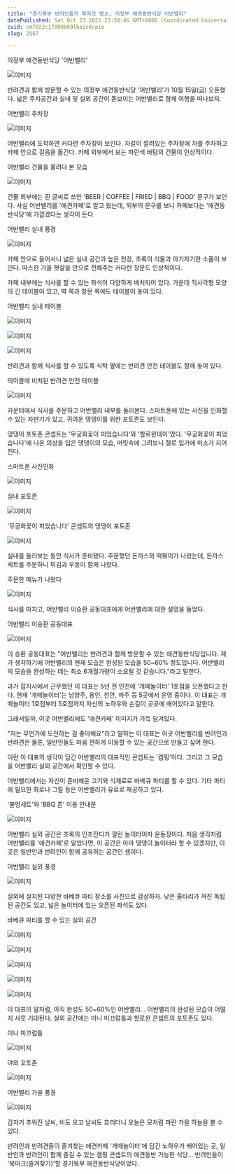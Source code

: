 ```yaml
---
title: "경기북부 반려인들의 북마크 명소, 의정부 애견동반식당 어반밸리"
datePublished: Sat Oct 23 2021 23:50:46 GMT+0000 (Coordinated Universal Time)
cuid: cm7022c17000609lbaic6cpie
slug: 2567

---
```



의정부 애견동반식당 '어반밸리'

![이미지](https://cdn.hashnode.com/res/hashnode/image/upload/v1739252488643/d17ce4b2-22e5-428f-a1db-92196c12080a.jpeg)

반려견과 함께 방문할 수 있는 의정부 애견동반식당 '어반밸리'가 10월 15일(금) 오픈했다. 넓은 주차공간과 실내 및 실외 공간이 돋보이는 어반밸리로 함께 여행을 떠나보자.

어반밸리 주차장

![이미지](https://cdn.hashnode.com/res/hashnode/image/upload/v1739252491886/a42e0478-eae8-49e0-9adb-b1bee19f9050.jpeg)

어반밸리에 도착하면 커다란 주차장이 보인다. 자갈이 깔려있는 주차장에 차를 주차하고 카페 안으로 걸음을 옮긴다. 카페 외부에서 보는 파란색 바탕의 건물이 인상적이다.

어반밸리 건물을 올려다 본 모습

![이미지](https://cdn.hashnode.com/res/hashnode/image/upload/v1739252494618/2749c8b3-c442-44b1-8fd7-6de2e9e4fe6f.jpeg)

건물 외부에는 흰 글씨로 쓰인 'BEER | COFFEE | FRIED | BBQ | FOOD' 문구가 보인다. 사실 어반밸리를 '애견카페'로 알고 왔는데, 외부의 문구를 보니 카페보다는 '애견동반식당'에 가깝겠다는 생각이 든다.

어반밸리 실내 풍경

![이미지](https://cdn.hashnode.com/res/hashnode/image/upload/v1739252497347/d82c5f44-0609-4814-8bb4-4180535151a7.jpeg)

카페 안으로 들어서니 넓은 실내 공간과 높은 천장, 초록의 식물과 아기자기한 소품이 보인다. 따스한 가을 햇살을 안으로 전해주는 커다란 창문도 인상적이다.

카페 내부에는 식사를 할 수 있는 좌석이 다양하게 배치되어 있다. 가운데 직사각형 모양의 긴 테이블이 있고, 벽 쪽과 창문 쪽에도 테이블이 놓여 있다.

어반밸리 실내 테이블

![이미지](https://cdn.hashnode.com/res/hashnode/image/upload/v1739252500240/c1a54fdc-d7cd-421b-a728-4ab9a8714ee4.jpeg)

![이미지](https://cdn.hashnode.com/res/hashnode/image/upload/v1739252503213/340ce0a0-1f93-4fa2-8b32-2149ea75e8e3.jpeg)

![이미지](https://cdn.hashnode.com/res/hashnode/image/upload/v1739252505880/4f5e2f45-0117-4b50-9c3c-71eedc1775bd.jpeg)

반려견과 함께 식사를 할 수 있도록 식탁 옆에는 반려견 안전 테이블도 함께 놓여 있다.

테이블에 비치된 반려견 안전 테이블

![이미지](https://cdn.hashnode.com/res/hashnode/image/upload/v1739252508764/5695dab8-0b5b-447a-ba8d-b62ee8be9a2b.jpeg)

카운터에서 식사를 주문하고 어반밸리 내부를 둘러본다. 스마트폰에 있는 사진을 인화할 수 있는 자판기가 있고, 귀여운 댕댕이를 위한 포토존도 보인다.

댕댕이 포토존 콘셉트는 '무궁화꽃이 피었습니다'와 '할로윈데이'였다. '무궁화꽃이 피었습니다'에 나온 의상을 입은 댕댕이의 모습, 머릿속에 그려보니 절로 입가에 미소가 지어진다.

스마트폰 사진인화

![이미지](https://cdn.hashnode.com/res/hashnode/image/upload/v1739252511449/cc5b18ca-ad20-44e9-877b-a3dcf07fe66d.jpeg)

실내 포토존

![이미지](https://cdn.hashnode.com/res/hashnode/image/upload/v1739252514361/d333b736-b84f-47a7-910d-252f4250ac0e.jpeg)

'무궁화꽃이 피었습니다' 콘셉트의 댕댕이 포토존

![이미지](https://cdn.hashnode.com/res/hashnode/image/upload/v1739252516947/23ac82d1-db42-4271-bf21-8b76dcc1f4f1.jpeg)

실내를 둘러보는 동안 식사가 준비됐다. 주문했던 돈까스와 떡볶이가 나왔는데, 돈까스 세트를 주문하니 튀김과 우동이 함께 나왔다.

주문한 메뉴가 나왔다

![이미지](https://cdn.hashnode.com/res/hashnode/image/upload/v1739252519712/9331ec50-42dd-425a-80ed-a3dbf1c1550f.jpeg)

식사를 마치고, 어반밸리 이승환 공동대표에게 어반밸리에 대한 설명을 들었다.

어반밸리 이승환 공동대표

![이미지](https://cdn.hashnode.com/res/hashnode/image/upload/v1739252522789/3555539e-e91b-4e81-b9a0-f58b4336f107.jpeg)

이 승환 공동대표는 "어반밸리는 반려견과 함께 방문할 수 있는 애견동반식당입니다. 제가 생각하기에 어반밸리의 현재 모습은 완성된 모습을 50~60% 정도입니다. 어반밸리의 모습을 완성하는 데는 최소 6개월가량이 소요될 것 같습니다."라고 말한다.

과거 잡지사에서 근무했던 이 대표는 5년 전 인천에 '개떼놀이터' 1호점을 오픈했다고 한다. 현재 '개떼놀이터'는 남양주, 용인, 천안, 파주 등 5곳에서 운영 중이다. 이 대표는 개떼놀이터 1호점부터 5호점까지 자신의 노하우와 손길이 곳곳에 배어있다고 말한다.

그래서일까, 이곳 어반밸리에도 '애견카페' 이미지가 가득 담겨있다.

"저는 무언가에 도전하는 걸 좋아해요"라고 말하는 이 대표는 이곳 어반밸리를 반려인과 반려견은 물론, 일반인들도 마음 편하게 이용할 수 있는 공간으로 만들고 싶어 한다.

이런 이 대표의 생각이 담긴 어반밸리의 대표적인 콘셉트는 '캠핑'이다. 그리고 그 모습을 어반밸리 실외 공간에서 확인할 수 있다.

어반밸리에서는 자신이 준비해온 고기와 식재료로 바베큐 파티를 할 수 있다. 기타 파티에 필요한 화로나 그릴 등은 어반밸리가 유료로 제공하고 있다.

'불멍세트'와 'BBQ 존' 이용 안내문

![이미지](https://cdn.hashnode.com/res/hashnode/image/upload/v1739252525451/26beac1d-aa33-4315-a023-acee47318352.jpeg)

어반밸리 실외 공간은 초록의 인조잔디가 깔린 놀이터이자 운동장이다. 처음 생각처럼 어반밸리를 '애견카페'로 알았다면, 이 공간은 아마 댕댕이 놀이터라 할 수 있겠지만, 이곳은 일반인과 반려인이 함께 공유하는 공간인 셈이다.

어반밸리 실외 풍경

![이미지](https://cdn.hashnode.com/res/hashnode/image/upload/v1739252528524/f7088f85-8dd5-49b8-b4c5-021b57b5a6ec.jpeg)

실외에 설치된 다양한 바베큐 파티 장소를 사진으로 감상하자. 낮은 울타리가 쳐진 독립된 공간도 있고, 넓은 놀이터에 있는 오픈된 좌석도 있다.

바베큐 파티를 할 수 있는 실외 공간

![이미지](https://cdn.hashnode.com/res/hashnode/image/upload/v1739252531260/3992c09b-b301-4eaa-8267-f2ff736b1c19.jpeg)

![이미지](https://cdn.hashnode.com/res/hashnode/image/upload/v1739252534351/05f34660-695e-4d5a-8722-c056124c5da8.jpeg)

![이미지](https://cdn.hashnode.com/res/hashnode/image/upload/v1739252537334/e94fe283-0132-4aac-97d0-eb22830af772.jpeg)

![이미지](https://cdn.hashnode.com/res/hashnode/image/upload/v1739252540431/5615f54f-59d8-4f82-9dbc-f29144f0ffa4.jpeg)

![이미지](https://cdn.hashnode.com/res/hashnode/image/upload/v1739252543596/0a4c9f24-9aa6-4c8f-998e-aecabd5e60ab.jpeg)

이 대표의 말처럼, 아직 완성도 50~60%인 어반밸리... 어반밸리의 완성된 모습이 어떨지 사뭇 기대된다. 실외 공간에는 미니 미끄럼틀과 할로윈 콘셉트의 포토존도 있다.

미니 미끄럼틀

![이미지](https://cdn.hashnode.com/res/hashnode/image/upload/v1739252546645/1acb1542-cdc3-4e74-8d09-0e04016b28d5.jpeg)

야외 포토존

![이미지](https://cdn.hashnode.com/res/hashnode/image/upload/v1739252549741/3b2cab9a-156c-4760-b167-595f7071f6c0.jpeg)

어반밸리 가을 풍경

![이미지](https://cdn.hashnode.com/res/hashnode/image/upload/v1739252552673/f02c89fb-a418-4d04-a790-ceabc6a34f60.jpeg)

갑자기 추워진 날씨, 비도 오고 날씨도 흐리더니 오늘은 모처럼 파란 가을 하늘을 볼 수 있다.

반려인과 반려견들이 즐겨찾는 애견카페 '개떼놀이터'에 담긴 노하우가 배어있는 곳, 일반인과 반려인이 함께 즐길 수 있는 캠핑 콘셉트의 애견동반 가능한 식당... 반려인들이 '북마크(즐겨찾기)'할 경기북부 애견동반식당이었다.